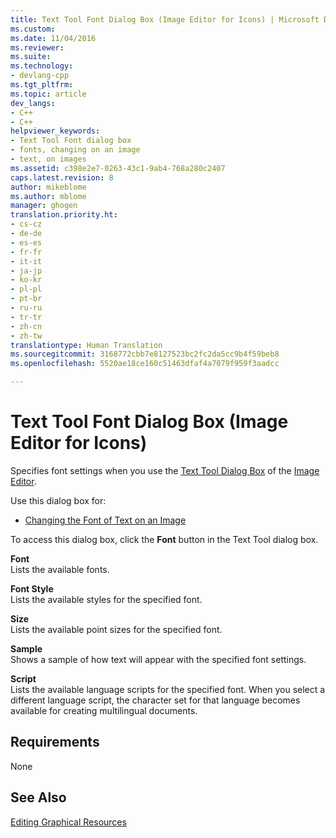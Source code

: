 ```yaml
---
title: Text Tool Font Dialog Box (Image Editor for Icons) | Microsoft Docs
ms.custom: 
ms.date: 11/04/2016
ms.reviewer: 
ms.suite: 
ms.technology:
- devlang-cpp
ms.tgt_pltfrm: 
ms.topic: article
dev_langs:
- C++
- C++
helpviewer_keywords:
- Text Tool Font dialog box
- fonts, changing on an image
- text, on images
ms.assetid: c398e2e7-0263-43c1-9ab4-768a280c2407
caps.latest.revision: 8
author: mikeblome
ms.author: mblome
manager: ghogen
translation.priority.ht:
- cs-cz
- de-de
- es-es
- fr-fr
- it-it
- ja-jp
- ko-kr
- pl-pl
- pt-br
- ru-ru
- tr-tr
- zh-cn
- zh-tw
translationtype: Human Translation
ms.sourcegitcommit: 3168772cbb7e8127523bc2fc2da5cc9b4f59beb8
ms.openlocfilehash: 5520ae18ce160c51463dfaf4a7079f959f3aadcc

---
```

# Text Tool Font Dialog Box (Image Editor for Icons)
Specifies font settings when you use the [Text Tool Dialog Box](../mfc/text-tool-dialog-box-image-editor-for-icons.md) of the [Image Editor](../mfc/image-editor-for-icons.md).  
  
 Use this dialog box for:  
  
-   [Changing the Font of Text on an Image](../mfc/changing-the-font-of-text-on-an-image-image-editor-for-icons.md)  
  
 To access this dialog box, click the **Font** button in the Text Tool dialog box.  
  
 **Font**  
 Lists the available fonts.  
  
 **Font Style**  
 Lists the available styles for the specified font.  
  
 **Size**  
 Lists the available point sizes for the specified font.  
  
 **Sample**  
 Shows a sample of how text will appear with the specified font settings.  
  
 **Script**  
 Lists the available language scripts for the specified font. When you select a different language script, the character set for that language becomes available for creating multilingual documents.  
  
## Requirements  
 None  
  
## See Also  
 [Editing Graphical Resources](../mfc/editing-graphical-resources-image-editor-for-icons.md)




<!--HONumber=Jan17_HO2-->


